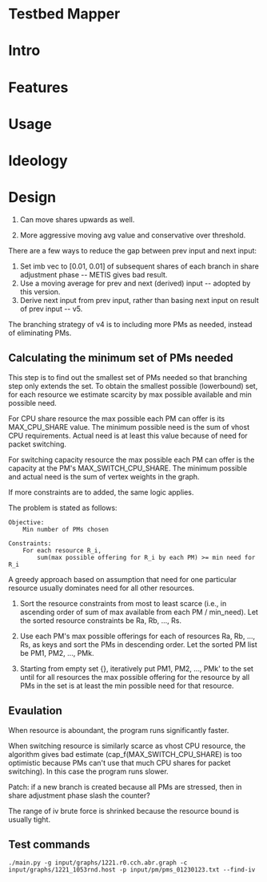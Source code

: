 Testbed Mapper
==============

# Intro

# Features

# Usage

# Ideology

# Design



1. Can move shares upwards as well.

2. More aggressive moving avg value and conservative over threshold.

There are a few ways to reduce the gap between prev input and next input:

1. Set imb vec to [0.01, 0.01] of subsequent shares of each branch in share adjustment phase -- METIS gives bad result.
2. Use a moving average for prev and next (derived) input -- adopted by this version.
3. Derive next input from prev input, rather than basing next input on result of prev input -- v5.

The branching strategy of v4 is to including more PMs as needed, instead of
eliminating PMs.

## Calculating the minimum set of PMs needed

This step is to find out the smallest set of PMs needed so that branching step only extends the set. To obtain the
smallest possible (lowerbound) set, for each resource we estimate scarcity by max possible available and min
possible need.

For CPU share resource the max possible each PM can offer is its MAX_CPU_SHARE value. The minimum possible need is
the sum of vhost CPU requirements. Actual need is at least this value because of need for packet switching.

For switching capacity resource the max possible each PM can offer is the capacity at the PM's MAX_SWITCH_CPU_SHARE.
The minimum possible and actual need is the sum of vertex weights in the graph.

If more constraints are to added, the same logic applies.

The problem is stated as follows:

```
Objective:
    Min number of PMs chosen

Constraints:
    For each resource R_i,
        sum(max possible offering for R_i by each PM) >= min need for R_i
```

A greedy approach based on assumption that need for one particular resource usually dominates need for all other
resources.

1. Sort the resource constraints from most to least scarce (i.e., in ascending order of sum of max available from each PM / min_need).
   Let the sorted resource constraints be Ra, Rb, ..., Rs.

2. Use each PM's max possible offerings for each of resources Ra, Rb, ..., Rs, as keys and sort the PMs in descending order.
   Let the sorted PM list be PM1, PM2, ..., PMk.

3. Starting from empty set {}, iteratively put PM1, PM2, ..., PMk' to the set until for all resources the max possible
   offering for the resource by all PMs in the set is at least the min possible need for that resource. 

## Evaulation

When resource is aboundant, the program runs significantly faster.

When switching resource is similarly scarce as vhost CPU resource, the algorithm gives bad estimate
(cap_f(MAX_SWITCH_CPU_SHARE) is too optimistic because PMs can't use that much CPU shares for packet switching).
In this case the program runs slower.

Patch: if a new branch is created because all PMs are stressed, then in share adjustment phase slash the counter?

The range of iv brute force is shrinked because the resource bound is usually tight.


## Test commands

```
./main.py -g input/graphs/1221.r0.cch.abr.graph -c input/graphs/1221_1053rnd.host -p input/pm/pms_01230123.txt --find-iv
```
